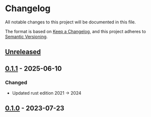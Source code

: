 # Changelog

All notable changes to this project will be documented in this file.

The format is based on [Keep a Changelog](https://keepachangelog.com/en/1.0.0),
and this project adheres to [Semantic Versioning](https://semver.org/spec/v2.0.0.html).

## [Unreleased]

## [0.1.1] - 2025-06-10

### Changed

- Updated rust edition 2021 -> 2024

## [0.1.0] - 2023-07-23

[Unreleased]: https://github.com/clitic/vsd/compare/v0.4.0...HEAD
[0.1.1]: https://github.com/clitic/vsd/compare/014072d...HEAD
[0.1.0]: https://github.com/clitic/vsd/compare/516ae2a...v0.4.0
